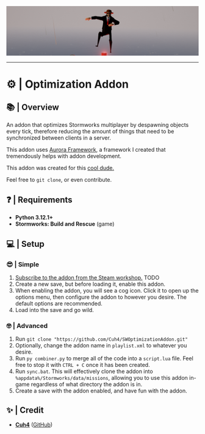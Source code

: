 ![Game Screenshot](imgs/1.png)

---

# ⚙️ | Optimization Addon

## 📚 | Overview
An addon that optimizes Stormworks multiplayer by despawning objects every tick, therefore reducing the amount of things that need to be synchronized between clients in a server.

This addon uses [Aurora Framework](https://github.com/Cuh4/AuroraFramework), a framework I created that tremendously helps with addon development.

This addon was created for this [cool dude.](https://steamcommunity.com/profiles/76561199259162532)

Feel free to `git clone`, or even contribute.

## ❓ | Requirements
- **Python 3.12.1+**
- **Stormworks: Build and Rescue** (game)

## 💻 | Setup
### 😎 | Simple
1) [Subscribe to the addon from the Steam workshop.](TODO) TODO
2) Create a new save, but before loading it, enable this addon.
3) When enabling the addon, you will see a cog icon. Click it to open up the options menu, then configure the addon to however you desire. The default options are recommended.
4) Load into the save and go wild.

### 🤓 | Advanced
1) Run `git clone "https://github.com/Cuh4/SWOptimizationAddon.git"`
2) Optionally, change the addon name in `playlist.xml` to whatever you desire.
3) Run `py combiner.py` to merge all of the code into a `script.lua` file. Feel free to stop it with `CTRL + C` once it has been created.
4) Run `sync.bat`. This will effectively clone the addon into `%appdata%/Stormworks/data/missions`, allowing you to use this addon in-game regardless of what directory the addon is in.
5) Create a save with the addon enabled, and have fun with the addon.

## ✨ | Credit
- [**Cuh4**](https://discord.com/users/1141077132915777616) ([GitHub](https://github.com/Cuh4)) 
